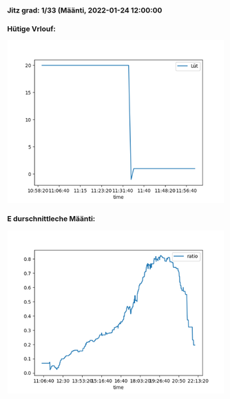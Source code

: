 ### Jitz grad: 1/33 (Määnti, 2022-01-24 12:00:00

### Hütige Vrlouf:
![Graph](Today.png)

### E durschnittleche Määnti:
![Graph](Määnti.png)